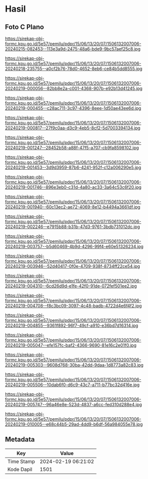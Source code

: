 # Hasil

## Foto C Plano

https://sirekap-obj-formc.kpu.go.id/5e57/pemilu/pdpr/15/06/13/20/07/1506132007006-20240215-082453--113e3a9d-2475-48a6-bde9-9bc57aef25c8.jpg

https://sirekap-obj-formc.kpu.go.id/5e57/pemilu/pdpr/15/06/13/20/07/1506132007006-20240218-235755--a0cf2b76-78d0-4652-8eb6-ce84b5dd8555.jpg

https://sirekap-obj-formc.kpu.go.id/5e57/pemilu/pdpr/15/06/13/20/07/1506132007006-20240219-000056--82bb8e2a-c001-4368-907b-e92b13d41245.jpg

https://sirekap-obj-formc.kpu.go.id/5e57/pemilu/pdpr/15/06/13/20/07/1506132007006-20240219-000455--c28ac711-3c97-4396-8eee-1d50ae43ee6d.jpg

https://sirekap-obj-formc.kpu.go.id/5e57/pemilu/pdpr/15/06/13/20/07/1506132007006-20240219-000817--27f9c0aa-d3c9-4eb5-8cf2-5d7003394134.jpg

https://sirekap-obj-formc.kpu.go.id/5e57/pemilu/pdpr/15/06/13/20/07/1506132007006-20240219-001247--28452b58-a88f-47f5-a707-cb9fa8598102.jpg

https://sirekap-obj-formc.kpu.go.id/5e57/pemilu/pdpr/15/06/13/20/07/1506132007006-20240219-001453--3d9d3959-87b6-4241-952f-c12a006290e5.jpg

https://sirekap-obj-formc.kpu.go.id/5e57/pemilu/pdpr/15/06/13/20/07/1506132007006-20240219-001746--896e3eb0-c31d-4a80-ac33-3a64c53c6f20.jpg

https://sirekap-obj-formc.kpu.go.id/5e57/pemilu/pdpr/15/06/13/20/07/1506132007006-20240219-001940--60c13ec2-ae72-4069-8e12-b4494a3661df.jpg

https://sirekap-obj-formc.kpu.go.id/5e57/pemilu/pdpr/15/06/13/20/07/1506132007006-20240219-002246--e7915b88-b31b-47d3-9761-3bdb731012dc.jpg

https://sirekap-obj-formc.kpu.go.id/5e57/pemilu/pdpr/15/06/13/20/07/1506132007006-20240219-003757--b5d60469-4b9d-4296-99f4-e60e51326234.jpg

https://sirekap-obj-formc.kpu.go.id/5e57/pemilu/pdpr/15/06/13/20/07/1506132007006-20240219-003946--52d40417-0f0e-4709-938f-8734ff22ce54.jpg

https://sirekap-obj-formc.kpu.go.id/5e57/pemilu/pdpr/15/06/13/20/07/1506132007006-20240219-004310--6cd26d9d-e1fe-42f0-91de-072fef501ee2.jpg

https://sirekap-obj-formc.kpu.go.id/5e57/pemilu/pdpr/15/06/13/20/07/1506132007006-20240219-004708--f8c3bc09-3097-4c48-badb-4722d4e6f4f2.jpg

https://sirekap-obj-formc.kpu.go.id/5e57/pemilu/pdpr/15/06/13/20/07/1506132007006-20240219-004855--9361f892-96f7-49cf-a910-e36bd7d16314.jpg

https://sirekap-obj-formc.kpu.go.id/5e57/pemilu/pdpr/15/06/13/20/07/1506132007006-20240219-005047--efe157fc-baf2-4366-9690-81e16c2e01f0.jpg

https://sirekap-obj-formc.kpu.go.id/5e57/pemilu/pdpr/15/06/13/20/07/1506132007006-20240219-005303--9608d768-30ba-42dd-9daa-1d8773a82c83.jpg

https://sirekap-obj-formc.kpu.go.id/5e57/pemilu/pdpr/15/06/13/20/07/1506132007006-20240219-005506--10dab6f0-d6c9-43c7-a711-b77bc32d416e.jpg

https://sirekap-obj-formc.kpu.go.id/5e57/pemilu/pdpr/15/06/13/20/07/1506132007006-20240219-005747--96a46e8e-523d-4837-a6cc-fed310d288e4.jpg

https://sirekap-obj-formc.kpu.go.id/5e57/pemilu/pdpr/15/06/13/20/07/1506132007006-20240219-010005--e68c44b5-29ad-4dd9-b6df-56a984055e78.jpg


## Metadata

| Key        | Value               |
| ---------- | ------------------- |
| Time Stamp | 2024-02-19 06:21:02 |
| Kode Dapil | 1501                |



